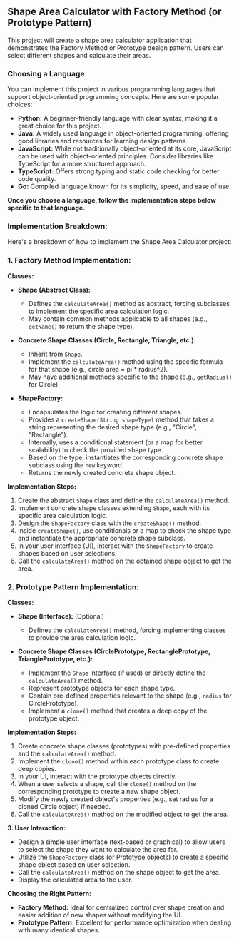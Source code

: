 ## Shape Area Calculator with Factory Method (or Prototype Pattern)

This project will create a shape area calculator application that demonstrates the Factory Method or Prototype design pattern. Users can select different shapes and calculate their areas.

### Choosing a Language

You can implement this project in various programming languages that support object-oriented programming concepts. Here are some popular choices:

* **Python:** A beginner-friendly language with clear syntax, making it a great choice for this project.
* **Java:** A widely used language in object-oriented programming, offering good libraries and resources for learning design patterns.
* **JavaScript:** While not traditionally object-oriented at its core, JavaScript can be used with object-oriented principles. Consider libraries like TypeScript for a more structured approach.
* **TypeScript:** Offers strong typing and static code checking for better code quality.
* **Go:** Compiled language known for its simplicity, speed, and ease of use.

**Once you choose a language, follow the implementation steps below specific to that language.**

### Implementation Breakdown:

Here's a breakdown of how to implement the Shape Area Calculator project:

### 1. Factory Method Implementation:

**Classes:**

* **Shape (Abstract Class):**
    * Defines the `calculateArea()` method as abstract, forcing subclasses to implement the specific area calculation logic.
    * May contain common methods applicable to all shapes (e.g., `getName()` to return the shape type).

* **Concrete Shape Classes (Circle, Rectangle, Triangle, etc.):**
    * Inherit from `Shape`.
    * Implement the `calculateArea()` method using the specific formula for that shape (e.g., circle area = pi * radius^2).
    * May have additional methods specific to the shape (e.g., `getRadius()` for Circle).

* **ShapeFactory:**
    * Encapsulates the logic for creating different shapes.
    * Provides a `createShape(String shapeType)` method that takes a string representing the desired shape type (e.g., "Circle", "Rectangle").
    * Internally, uses a conditional statement (or a map for better scalability) to check the provided shape type.
    * Based on the type, instantiates the corresponding concrete shape subclass using the `new` keyword.
    * Returns the newly created concrete shape object.

**Implementation Steps:**

1. Create the abstract `Shape` class and define the `calculateArea()` method.
2. Implement concrete shape classes extending `Shape`, each with its specific area calculation logic.
3. Design the `ShapeFactory` class with the `createShape()` method.
4. Inside `createShape()`, use conditionals or a map to check the shape type and instantiate the appropriate concrete shape subclass.
5. In your user interface (UI), interact with the `ShapeFactory` to create shapes based on user selections.
6. Call the `calculateArea()` method on the obtained shape object to get the area.

### 2. Prototype Pattern Implementation:

**Classes:**

* **Shape (Interface):** (Optional)
    * Defines the `calculateArea()` method, forcing implementing classes to provide the area calculation logic.

* **Concrete Shape Classes (CirclePrototype, RectanglePrototype, TrianglePrototype, etc.):**
    * Implement the `Shape` interface (if used) or directly define the `calculateArea()` method.
    * Represent prototype objects for each shape type.
    * Contain pre-defined properties relevant to the shape (e.g., `radius` for CirclePrototype).
    * Implement a `clone()` method that creates a deep copy of the prototype object.

**Implementation Steps:**

1. Create concrete shape classes (prototypes) with pre-defined properties and the `calculateArea()` method.
2. Implement the `clone()` method within each prototype class to create deep copies.
3. In your UI, interact with the prototype objects directly.
4. When a user selects a shape, call the `clone()` method on the corresponding prototype to create a new shape object.
5. Modify the newly created object's properties (e.g., set radius for a cloned Circle object) if needed.
6. Call the `calculateArea()` method on the modified object to get the area.

**3. User Interaction:**

* Design a simple user interface (text-based or graphical) to allow users to select the shape they want to calculate the area for.
* Utilize the `ShapeFactory` class (or Prototype objects) to create a specific shape object based on user selection.
* Call the `calculateArea()` method on the shape object to get the area.
* Display the calculated area to the user.


**Choosing the Right Pattern:**

* **Factory Method:** Ideal for centralized control over shape creation and easier addition of new shapes without modifying the UI.
* **Prototype Pattern:** Excellent for performance optimization when dealing with many identical shapes.